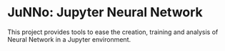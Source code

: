 # JuNNo: Jupyter Neural Network

This project provides tools to ease the creation, training and analysis of Neural Network in a Jupyter environment.


